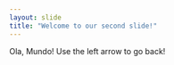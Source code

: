 ```yaml
---
layout: slide
title: "Welcome to our second slide!"
---
```

Ola, Mundo!
Use the left arrow to go back!
